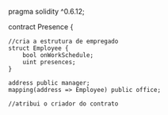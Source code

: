 pragma solidity ^0.6.12;

contract Presence {
    
    //cria a estrutura de empregado
    struct Employee {
        bool onWorkSchedule;
        uint presences;
    }
    
    address public manager;
    mapping(address => Employee) public office;
    
    //atribui o criador do contrato
   